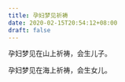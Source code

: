 ```yaml
---
title: 孕妇梦见祈祷
date: 2020-02-15T20:54:12+08:00
draft: false
---
```


孕妇梦见在山上祈祷，会生儿子。

孕妇梦见在海上祈祷，会生女儿。
